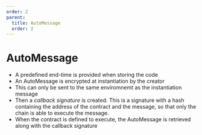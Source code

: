 ```yaml
---
order: 2
parent:
  title: AutoMessage
  order: 2
---
```


# AutoMessage

- A predefined end-time is provided when storing the code
- An AutoMessage is encrypted at instantiation by the creator
- This can only be sent to the same enviromnemt as the instantiation message
- Then a *callback signature* is created. This is a signature with a hash containing the address of the contract and the message, so that only the chain is able to execute the message. 
- When the contract is defined to execute, the AutoMessage is retrieved along with the callback signature